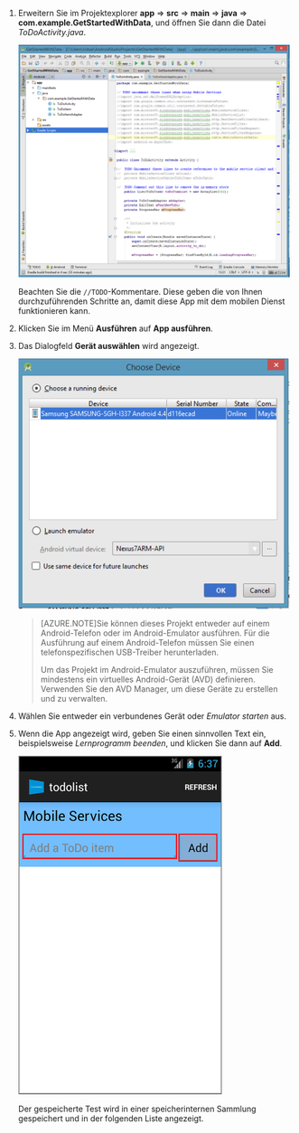 1. Erweitern Sie im Projektexplorer **app** => **src** => **main** => **java** => **com.example.GetStartedWithData**, und öffnen Sie dann die Datei *ToDoActivity.java*.

   	![](./media/download-android-sample-code/mobile-services-android-studio-project.png)


   	Beachten Sie die `//TODO`-Kommentare. Diese geben die von Ihnen durchzuführenden Schritte an, damit diese App mit dem mobilen Dienst funktionieren kann.

2. Klicken Sie im Menü **Ausführen** auf **App ausführen**.

3. Das Dialogfeld **Gerät auswählen** wird angezeigt.

	![](./media/mobile-services-android-run-sample-code/android-studio-choose-device.png)



	> [AZURE.NOTE]Sie können dieses Projekt entweder auf einem Android-Telefon oder im Android-Emulator ausführen. Für die Ausführung auf einem Android-Telefon müssen Sie einen telefonspezifischen USB-Treiber herunterladen.
	>
	> Um das Projekt im Android-Emulator auszuführen, müssen Sie mindestens ein virtuelles Android-Gerät (AVD) definieren. Verwenden Sie den AVD Manager, um diese Geräte zu erstellen und zu verwalten.

4. Wählen Sie entweder ein verbundenes Gerät oder *Emulator starten* aus.

5. Wenn die App angezeigt wird, geben Sie einen sinnvollen Text ein, beispielsweise _Lernprogramm beenden_, und klicken Sie dann auf **Add**.

   	![](./media/download-android-sample-code/mobile-quickstart-startup-android.png)

   	Der gespeicherte Test wird in einer speicherinternen Sammlung gespeichert und in der folgenden Liste angezeigt.

<!---HONumber=July15_HO2-->